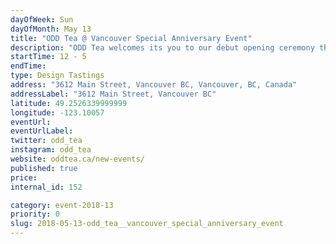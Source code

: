 ```yaml
---
dayOfWeek: Sun
dayOfMonth: May 13
title: "ODD Tea @ Vancouver Special Anniversary Event"
description: "ODD Tea welcomes its you to our debut opening ceremony through VDW. Join us at our POP up at the Vancouver Special Anniversary event.<br> <br> Exclusively for this debut, a handful of meticulously curated tea infused beverages will be served for tasting. <br> <br> Amid a variety of roses and orchids, ODD Tea share the story behind its inception, health benefits of locally purveyed ingredients, and the know-how to making delicious recipes with an odd twist."
startTime: 12 - 5 
endTime: 
type: Design Tastings
address: "3612 Main Street, Vancouver BC, Vancouver, BC, Canada"
addressLabel: "3612 Main Street, Vancouver BC"
latitude: 49.2526339999999
longitude: -123.10057
eventUrl: 
eventUrlLabel: 
twitter: odd_tea
instagram: odd_tea
website: oddtea.ca/new-events/
published: true
price: 
internal_id: 152

category: event-2018-13
priority: 0
slug: 2018-05-13-odd_tea__vancouver_special_anniversary_event
---
```


